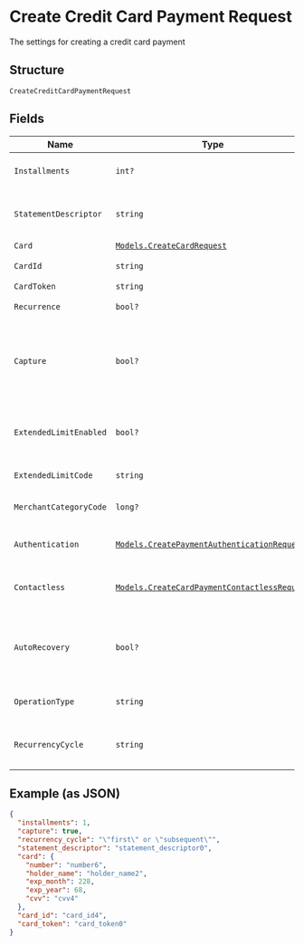 
# Create Credit Card Payment Request

The settings for creating a credit card payment

## Structure

`CreateCreditCardPaymentRequest`

## Fields

| Name | Type | Tags | Description |
|  --- | --- | --- | --- |
| `Installments` | `int?` | Optional | Number of installments<br>**Default**: `1` |
| `StatementDescriptor` | `string` | Optional | The text that will be shown on the credit card's statement |
| `Card` | [`Models.CreateCardRequest`](../../doc/models/create-card-request.md) | Optional | Credit card data |
| `CardId` | `string` | Optional | The credit card id |
| `CardToken` | `string` | Optional | - |
| `Recurrence` | `bool?` | Optional | Indicates a recurrence |
| `Capture` | `bool?` | Optional | Indicates if the operation should be only authorization or auth and capture.<br>**Default**: `true` |
| `ExtendedLimitEnabled` | `bool?` | Optional | Indicates whether the extended label (private label) is enabled |
| `ExtendedLimitCode` | `string` | Optional | Extended Limit Code |
| `MerchantCategoryCode` | `long?` | Optional | Customer business segment code |
| `Authentication` | [`Models.CreatePaymentAuthenticationRequest`](../../doc/models/create-payment-authentication-request.md) | Optional | The payment authentication request |
| `Contactless` | [`Models.CreateCardPaymentContactlessRequest`](../../doc/models/create-card-payment-contactless-request.md) | Optional | The Credit card payment contactless request |
| `AutoRecovery` | `bool?` | Optional | Indicates whether a particular payment will enter the offline retry flow |
| `OperationType` | `string` | Optional | AuthOnly, AuthAndCapture, PreAuth |
| `RecurrencyCycle` | `string` | Optional | Defines whether the card has been used one or more times. |

## Example (as JSON)

```json
{
  "installments": 1,
  "capture": true,
  "recurrency_cycle": "\"first\" or \"subsequent\"",
  "statement_descriptor": "statement_descriptor0",
  "card": {
    "number": "number6",
    "holder_name": "holder_name2",
    "exp_month": 228,
    "exp_year": 68,
    "cvv": "cvv4"
  },
  "card_id": "card_id4",
  "card_token": "card_token0"
}
```

